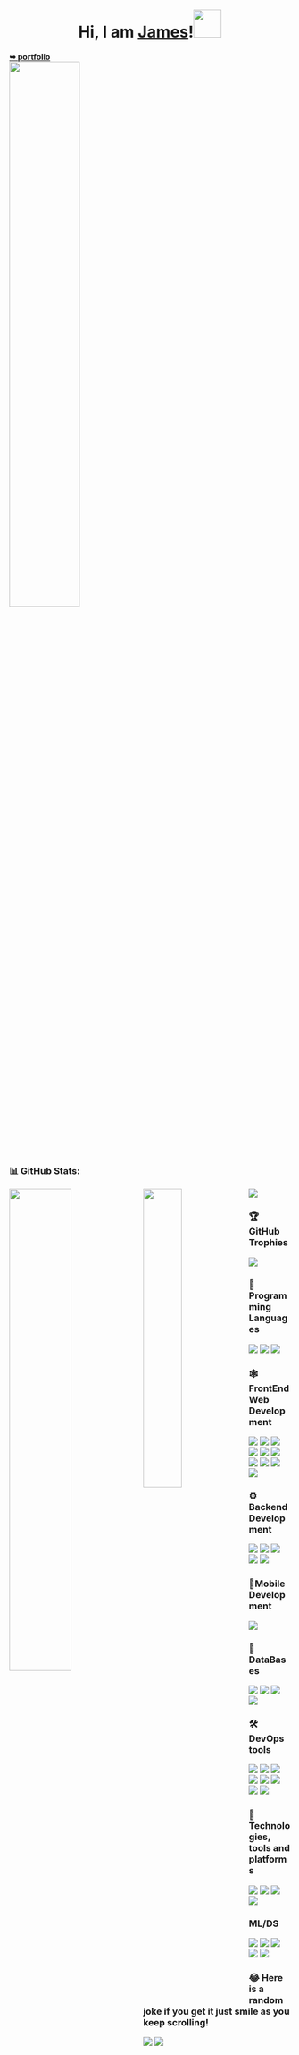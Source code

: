 <!-- # **Hi there, am James 👋** -->
<h1 align="center">Hi, I am <a href="https://jamesmumo.vercel.app/" target='_blank'>James</a>!<img src="https://media.tenor.com/SNL9_xhZl9oAAAAi/waving-hand-joypixels.gif" width="50" height="50" /></h1>
<a href="https://jamesmumo.vercel.app/" target='_blank'><strong>➥ portfolio</strong></a>
<br/>

<img width="50%" src="https://cdn.dribbble.com/users/1059583/screenshots/4171367/coding-freak.gif" />

### 📊 GitHub Stats:
<img align="left" width="47%" src="https://github-readme-stats.vercel.app/api?username=jaycode8&show_icons=true&theme=radical" />
<img align="left" width="37%" src="https://github-readme-stats.vercel.app/api/top-langs/?username=jaycode8&theme=ayu-mirage&hide_border=true&include_all_commits=true&count_private=false&layout=compact" />
<img src="https://github-readme-streak-stats.herokuapp.com/?user=jaycode8&theme=ayu-mirage&hide_border=true" />

### 🏆 GitHub Trophies
<img src="https://github-profile-trophy.vercel.app/?username=jaycode8&theme=radical&no-frame=false&no-bg=false&margin-w=4" />


### **🎯 Programming Languages**
![](https://img.shields.io/badge/python-3670A0?style=for-the-badge&logo=python&logoColor=ffdd54)
![](https://img.shields.io/badge/javascript-%23323330.svg?style=for-the-badge&logo=javascript&logoColor=%23F7DF1E)
![](https://img.shields.io/badge/dart-%230175C2.svg?style=for-the-badge&logo=dart&logoColor=white)

### **🕸️ FrontEnd Web Development**
![](https://img.shields.io/badge/html5-%23E34F26.svg?style=for-the-badge&logo=html5&logoColor=white)
![](https://img.shields.io/badge/css3-%231572B6.svg?style=for-the-badge&logo=css3&logoColor=white)
![](https://img.shields.io/badge/bootstrap-%23563D7C.svg?style=for-the-badge&logo=bootstrap&logoColor=white)
![](https://img.shields.io/badge/SASS-hotpink.svg?style=for-the-badge&logo=SASS&logoColor=white)
![](https://img.shields.io/badge/tailwindcss-%2338B2AC.svg?style=for-the-badge&logo=tailwind-css&logoColor=white)
![](https://img.shields.io/badge/javascript-%23323330.svg?style=for-the-badge&logo=javascript&logoColor=%23F7DF1E)
![](https://img.shields.io/badge/jQuery-0769AD?style=for-the-badge&logo=jquery&logoColor=white)
![](https://img.shields.io/badge/react-%2320232a.svg?style=for-the-badge&logo=react&logoColor=%2361DAFB)
![](https://img.shields.io/badge/vite-%23646CFF.svg?style=for-the-badge&logo=vite&logoColor=white)
![](https://img.shields.io/badge/green%20sock-88CE02?style=for-the-badge&logo=greensock&logoColor=white)

### **⚙️ Backend Development**
![](https://img.shields.io/badge/node.js-6DA55F?style=for-the-badge&logo=node.js&logoColor=white)
![](https://img.shields.io/badge/express.js-%23404d59.svg?style=for-the-badge&logo=express&logoColor=%2361DAFB)
![](https://img.shields.io/badge/django-%23092E20.svg?style=for-the-badge&logo=django&logoColor=white)
![](https://img.shields.io/badge/flask-%23000.svg?style=for-the-badge&logo=flask&logoColor=white)
![](https://img.shields.io/badge/jinja-white.svg?style=for-the-badge&logo=jinja&logoColor=black)

### **📱Mobile Development**
![](https://img.shields.io/badge/Flutter-%2302569B.svg?style=for-the-badge&logo=Flutter&logoColor=white)

### **📅 DataBases**
![](https://img.shields.io/badge/mysql-%2300f.svg?style=for-the-badge&logo=mysql&logoColor=white)
![](https://img.shields.io/badge/SQLite-07405E?style=for-the-badge&logo=sqlite&logoColor=white)
![](https://img.shields.io/badge/MongoDB-%234ea94b.svg?style=for-the-badge&logo=mongodb&logoColor=white)
![](https://img.shields.io/badge/postgres-%23316192.svg?style=for-the-badge&logo=postgresql&logoColor=white)

### **🛠️ DevOps tools**
![](https://img.shields.io/badge/git-%23F05033.svg?style=for-the-badge&logo=git&logoColor=white)
![](https://img.shields.io/badge/github-%23121011.svg?style=for-the-badge&logo=github&logoColor=white)
![](https://img.shields.io/badge/docker-%230db7ed.svg?style=for-the-badge&logo=docker&logoColor=white)
![](https://img.shields.io/badge/Insomnia-black?style=for-the-badge&logo=insomnia&logoColor=5849BE)
![](https://img.shields.io/badge/NPM-%23000000.svg?style=for-the-badge&logo=npm&logoColor=white)
![](https://img.shields.io/badge/shell_script-%23121011.svg?style=for-the-badge&logo=gnu-bash&logoColor=white)
![](https://img.shields.io/badge/JWT-black?style=for-the-badge&logo=JSON%20web%20tokens)
![](https://img.shields.io/badge/NODEMON-%23323330.svg?style=for-the-badge&logo=nodemon&logoColor=%BBDEAD)

### **🧰 Technologies, tools and platforms**
![](https://img.shields.io/badge/Anaconda-%2344A833.svg?style=for-the-badge&logo=anaconda&logoColor=white)
![](https://img.shields.io/badge/firebase-%23039BE5.svg?style=for-the-badge&logo=firebase)
![](src="https://img.shields.io/badge/Render-%46E3B7.svg?style=for-the-badge&logo=render&logoColor=white)
![](https://img.shields.io/badge/vercel-%23000000.svg?style=for-the-badge&logo=vercel&logoColor=white)

### ML/DS
![](https://img.shields.io/badge/numpy-%23013243.svg?style=for-the-badge&logo=numpy&logoColor=white)
![](https://img.shields.io/badge/pandas-%23150458.svg?style=for-the-badge&logo=pandas&logoColor=white)
![](https://img.shields.io/badge/scikit--learn-%23F7931E.svg?style=for-the-badge&logo=scikit-learn&logoColor=white)
![](https://img.shields.io/badge/Matplotlib-%23ffffff.svg?style=for-the-badge&logo=Matplotlib&logoColor=black)
![](https://img.shields.io/badge/opencv-%23white.svg?style=for-the-badge&logo=opencv&logoColor=white)


<!--
### Others
<img align="left" alt="Ms Office" src="https://img.shields.io/badge/Microsoft_Word-2B579A?style=for-the-badge&logo=microsoft-word&logoColor=white" />
<img align="left" alt="Ms Excell" src="https://img.shields.io/badge/Microsoft_Excel-217346?style=for-the-badge&logo=microsoft-excel&logoColor=white" />
<img align="left" alt="Ms Access" src="https://img.shields.io/badge/Microsoft_Access-A4373A?style=for-the-badge&logo=microsoft-access&logoColor=white" />
<img alt="Ms Powerpoint" src="https://img.shields.io/badge/Microsoft_PowerPoint-B7472A?style=for-the-badge&logo=microsoft-powerpoint&logoColor=white" />
-->
                                   
  ### 😂 Here is a random joke if you get it just smile as you keep scrolling!                          
 <img src="https://readme-jokes.vercel.app/api" />          

 <img src="https://visitcount.itsvg.in/api?id=jaycode8&icon=0&color=0)](https://visitcount.itsvg.in" />

                                                                                                                                                     
                                                                                                                                                     
                                                                                                                                                     

